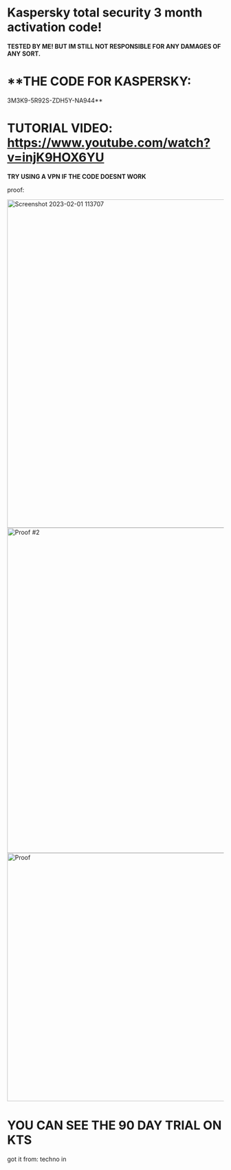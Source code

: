 # Kaspersky total security 3 month activation code!
**TESTED BY ME! BUT IM STILL NOT RESPONSIBLE FOR ANY DAMAGES OF ANY SORT.**
 
# **THE CODE FOR KASPERSKY:
3M3K9-5R92S-ZDH5Y-NA944**

# TUTORIAL VIDEO: https://www.youtube.com/watch?v=injK9HOX6YU
 
**TRY USING A VPN IF THE CODE DOESNT WORK**


proof:


<img width="764" alt="Screenshot 2023-02-01 113707" src="https://user-images.githubusercontent.com/123305689/216149559-149e4545-0174-4019-9c33-fd393d5a28cb.png">

<img width="757" alt="Proof #2" src="https://user-images.githubusercontent.com/123305689/216149935-bf03ae2e-46c2-4a3d-ba93-6de7aa234c48.png">

<img width="578" alt="Proof" src="https://user-images.githubusercontent.com/123305689/216149621-e4127ce9-1f03-457b-990d-1bf3feafd513.png">




# YOU CAN SEE THE 90 DAY TRIAL ON KTS



got it from: techno in
